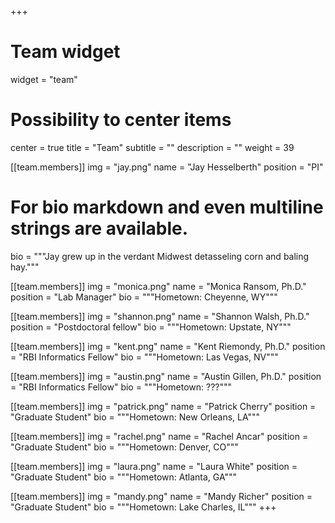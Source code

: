 +++
# Team widget
widget = "team"
# Possibility to center items
center = true
title = "Team"
subtitle = ""
description = ""
weight = 39

[[team.members]]
img = "jay.png"
name = "Jay Hesselberth"
position = "PI"
# For bio markdown and even multiline strings are available.
bio = """Jay grew up in the verdant Midwest detasseling corn and baling hay."""

[[team.members]]
img = "monica.png"
name = "Monica Ransom, Ph.D."
position = "Lab Manager"
bio = """Hometown: Cheyenne, WY"""

[[team.members]]
img = "shannon.png"
name = "Shannon Walsh, Ph.D."
position = "Postdoctoral fellow"
bio = """Hometown: Upstate, NY"""

[[team.members]]
img = "kent.png"
name = "Kent Riemondy, Ph.D."
position = "RBI Informatics Fellow"
bio = """Hometown: Las Vegas, NV"""

[[team.members]]
img = "austin.png"
name = "Austin Gillen, Ph.D."
position = "RBI Informatics Fellow"
bio = """Hometown: ???"""

[[team.members]]
img = "patrick.png"
name = "Patrick Cherry"
position = "Graduate Student"
bio = """Hometown: New Orleans, LA"""

[[team.members]]
img = "rachel.png"
name = "Rachel Ancar"
position = "Graduate Student"
bio = """Hometown: Denver, CO"""

[[team.members]]
img = "laura.png"
name = "Laura White"
position = "Graduate Student"
bio = """Hometown: Atlanta, GA"""

[[team.members]]
img = "mandy.png"
name = "Mandy Richer"
position = "Graduate Student"
bio = """Hometown: Lake Charles, IL"""
+++
